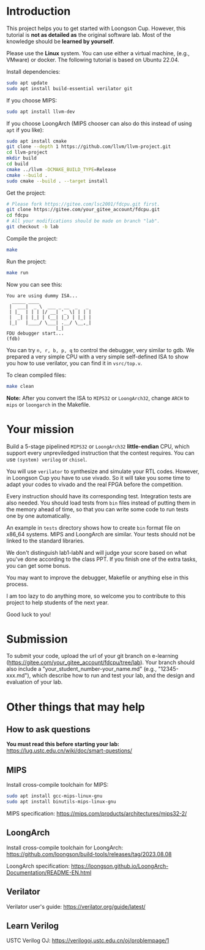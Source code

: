 # Introduction
This project helps you to get started with Loongson Cup. 
However, this tutorial is **not as detailed as** the original software lab.
Most of the knowledge should be **learned by yourself**.

Please use the **Linux** system. You can use either a virtual machine, (e.g., VMware) or docker.
The following tutorial is based on Ubuntu 22.04.

Install dependencies:
```bash
sudo apt update
sudo apt install build-essential verilator git
```

If you choose MIPS:
```bash
sudo apt install llvm-dev
```

If you choose LoongArch (MIPS chooser can also do this instead of using `apt` if you like):
```bash
sudo apt install cmake
git clone --depth 1 https://github.com/llvm/llvm-project.git
cd llvm-project
mkdir build
cd build
cmake ../llvm -DCMAKE_BUILD_TYPE=Release
cmake --build .
sudo cmake --build . --target install
```

Get the project:
```bash
# Please fork https://gitee.com/lsc2001/fdcpu.git first.
git clone https://gitee.com/your_gitee_account/fdcpu.git
cd fdcpu
# All your modifications should be made on branch "lab".
git checkout -b lab
```

Compile the project:
```bash
make
```

Run the project:
```bash
make run
```

Now you can see this:
```
You are using dummy ISA...
  _____ ____
 |  ___|  _ \  ___ _ __  _   _
 | |_  | | | |/ __| '_ \| | | |
 |  _| | |_| | (__| |_) | |_| |
 |_|   |____/ \___| .__/ \__,_|
                  |_|
FDU debugger start...
(fdb)
```

You can try `n, r, b, p, q` to control the debugger, very similar to gdb.
We prepared a very simple CPU with a very simple self-defined ISA to show you how to use verilator, you can find it in `vsrc/top.v`.


To clean compiled files:
```bash
make clean
```

**Note:** After you convert the ISA to `MIPS32` or `LoongArch32`,
change `ARCH` to `mips` or `loongarch` in the Makefile.

# Your mission
Build a 5-stage pipelined `MIPS32` or `LoongArch32` **little-endian** CPU, which support every unpreviledged instruction that the contest requires. You can use `(system) verilog` or `chisel`.

You will use `verilator` to synthesize and simulate your RTL codes. However, in Loongson Cup you have to use vivado.
So it will take you some time to adapt your codes to vivado and the real FPGA before the competition.

Every instruction should have its corresponding test. Integration tests are also needed.
You should load tests from `bin` files instead of putting them in the memory ahead of time, so that you can write some code to run tests one by one automatically.

An example in `tests` directory shows how to create `bin` format file on x86_64 systems. MIPS and LoongArch are similar. Your tests should not be linked to the standard libraries.

We don't distinguish lab1-labN and will judge your score based on what you've done according to the class PPT.
If you finish one of the extra tasks, you can get some bonus.

You may want to improve the debugger, Makefile or anything else in this process.

I am too lazy to do anything more, so welcome you to contribute to this project to help students of the next year.

Good luck to you!

# Submission
To submit your code, upload the url of your git branch on e-learning (https://gitee.com/your_gitee_account/fdcpu/tree/lab).
Your branch should also include a "your_student_number-your_name.md" (e.g., "12345-xxx.md"),
which describe how to run and test your lab, and the design and evaluation of your lab.

# Other things that may help
## How to ask questions
**You must read this before starting your lab:** 
https://lug.ustc.edu.cn/wiki/doc/smart-questions/

## MIPS
Install cross-compile toolchain for MIPS:
``` bash
sudo apt install gcc-mips-linux-gnu
sudo apt install binutils-mips-linux-gnu
```
MIPS specification: https://mips.com/products/architectures/mips32-2/

## LoongArch
Install cross-compile toolchain for LoongArch: https://github.com/loongson/build-tools/releases/tag/2023.08.08

LoongArch specification: https://loongson.github.io/LoongArch-Documentation/README-EN.html

## Verilator
Verilator user's guide: https://verilator.org/guide/latest/

## Learn Verilog
USTC Verilog OJ: https://verilogoj.ustc.edu.cn/oj/problempage/1
